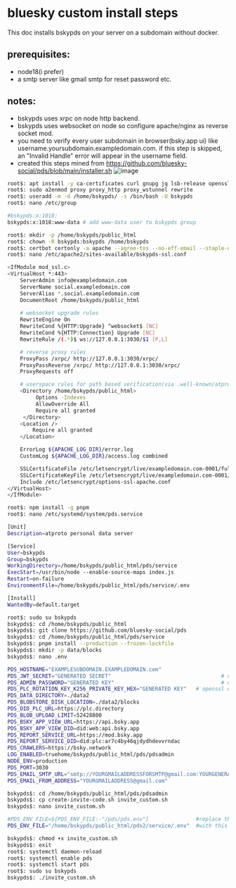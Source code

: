 
# bluesky custom install steps
This doc installs bskypds on your server on a subdomain without docker.

## prerequisites:
- node18(i prefer)
- a smtp server like gmail smtp for reset password etc.
## notes:
 - bskypds uses xrpc on node http backend.
 - bskypds uses websocket on node so configure apache/nginx as reverse socket mod.
 - you need to verify every user subdomain in browser(bsky.app ui)  like username.yoursubdomain.exampledomain.com. if this step is skipped, an "Invalid Handle" error will appear in the username field.
 - created this steps mined from https://github.com/bluesky-social/pds/blob/main/installer.sh
![image](https://github.com/user-attachments/assets/e7d7b3e5-6108-409e-9a71-8acec37ab870)

```bash
root$: apt install -y ca-certificates curl gnupg jq lsb-release openssl sqlite3 xxd
root$: sudo a2enmod proxy proxy_http proxy_wstunnel rewrite
root$: useradd -m -d /home/bskypds/ -s /bin/bash -U bskypds 
root$: nano /etc/group
```
```bash
#bskypds:x:1018:
bskypds:x:1018:www-data # add www-data user to bskypds group
```
```bash
root$: mkdir -p /home/bskypds/public_html
root$: chown -R bskypds:bskypds /home/bskypds 
root$: certbot certonly -a apache --agree-tos --no-eff-email --staple-ocsp --email info@domain.com -d domain.com,www.domain.com
root$: nano /etc/apache2/sites-available/bskypds-ssl.conf
```
```bash
<IfModule mod_ssl.c>
<VirtualHost *:443>
    ServerAdmin info@exampledomain.com
    ServerName social.exampledomain.com
    ServerAlias *.social.exampledomain.com
    DocumentRoot /home/bskypds/public_html
	
	# websocket upgrade rules
    RewriteEngine On
    RewriteCond %{HTTP:Upgrade} ^websocket$ [NC] 
    RewriteCond %{HTTP:Connection} Upgrade [NC]
    RewriteRule /(.*)$ ws://127.0.0.1:3030/$1 [P,L]

	# reverse proxy rules
    ProxyPass /xrpc/ http://127.0.0.1:3030/xrpc/
    ProxyPassReverse /xrpc/ http://127.0.0.1:3030/xrpc/
    ProxyRequests off

	# userspace rules for path based verification(via .well-known/atproto-did file) like username.subdomain.domain.com
    <Directory /home/bskypds/public_html>
         Options -Indexes
         AllowOverride All
         Require all granted
     </Directory>
    <Location />
        Require all granted
    </Location>

    ErrorLog ${APACHE_LOG_DIR}/error.log
    CustomLog ${APACHE_LOG_DIR}/access.log combined

    SSLCertificateFile /etc/letsencrypt/live/exampledomain.com-0001/fullchain.pem
    SSLCertificateKeyFile /etc/letsencrypt/live/exampledomain.com-0001/privkey.pem
    Include /etc/letsencrypt/options-ssl-apache.conf
</VirtualHost>
</IfModule>

```
```bash
root$: npm install -g pnpm
root$: nano /etc/systemd/system/pds.service
```
```bash
[Unit]
Description=atproto personal data server

[Service]
User=bskypds
Group=bskypds
WorkingDirectory=/home/bskypds/public_html/pds/service
ExecStart=/usr/bin/node --enable-source-maps index.js
Restart=on-failure
EnvironmentFile=/home/bskypds/public_html/pds/service/.env

[Install]
WantedBy=default.target

```
```bash
root$: sudo su bskypds
bskypds$: cd /home/bskypds/public_html
bskypds$: git clone https://github.com/bluesky-social/pds
bskypds$: cd /home/bskypds/public_html/pds/service
bskypds$: pnpm install --production --frozen-lockfile
bskypds$: mkdir -p data/blocks
bskypds$: nano .env
```
```bash
PDS_HOSTNAME="EXAMPLESUBDOMAIN.EXAMPLEDOMAIN.com"
PDS_JWT_SECRET="GENERATED SECRET"                                   # openssl rand --hex 16
PDS_ADMIN_PASSWORD="GENERATED KEY"                                  # openssl ecparam --name secp256k1 --genkey --noout --outform DER | tail --bytes=+8 | head --bytes=32 | xxd --plain --cols 32
PDS_PLC_ROTATION_KEY_K256_PRIVATE_KEY_HEX="GENERATED KEY"   # openssl ecparam --name secp256k1 --genkey --noout --outform DER | tail --bytes=+8 | head --bytes=32 | xxd --plain --cols 32
PDS_DATA_DIRECTORY=./data2
PDS_BLOBSTORE_DISK_LOCATION=./data2/blocks
PDS_DID_PLC_URL=https://plc.directory
PDS_BLOB_UPLOAD_LIMIT=52428800
PDS_BSKY_APP_VIEW_URL=https://api.bsky.app
PDS_BSKY_APP_VIEW_DID=did:web:api.bsky.app
PDS_REPORT_SERVICE_URL=https://mod.bsky.app
PDS_REPORT_SERVICE_DID=did:plc:ar7c4by46qjdydhdevvrndac
PDS_CRAWLERS=https://bsky.network
LOG_ENABLED=truehome/bskypds/public_html/pds/pdsadmin
NODE_ENV=production
PDS_PORT=3030
PDS_EMAIL_SMTP_URL="smtp://YOURGMAILADDRESSFORSMTP@gmail.com:YOURGENERATEDAPPKEY@smtp.gmail.com:587"
PDS_EMAIL_FROM_ADDRESS="YOURGMAILADDRESS@gmail.com"
```
```bash
bskypds$: cd /home/bskypds/public_html/pds/pdsadmin
bskypds$: cp create-invite-code.sh invite_custom.sh
bskypds$: nano invite_custom.sh

```
```bash
#PDS_ENV_FILE=${PDS_ENV_FILE:-"/pds/pds.env"}               #replace this
PDS_ENV_FILE="/home/bskypds/public_html/pds2/service/.env"  #with this
```
```bash
bskypds$: chmod +x invite_custom.sh
bskypds$: exit
root$: systemctl daemon-reload
root$: systemctl enable pds
root$: systemctl start pds
root$: sudo su bskypds
bskypds$: ./invite_custom.sh

